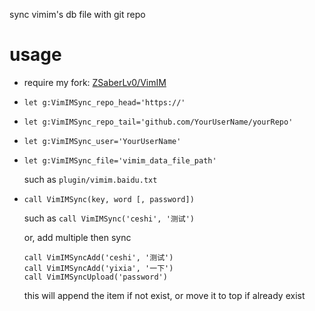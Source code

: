 sync vimim's db file with git repo

# usage

* require my fork: [ZSaberLv0/VimIM](https://github.com/ZSaberLv0/VimIM)
* `let g:VimIMSync_repo_head='https://'`
* `let g:VimIMSync_repo_tail='github.com/YourUserName/yourRepo'`
* `let g:VimIMSync_user='YourUserName'`
* `let g:VimIMSync_file='vimim_data_file_path'`

    such as `plugin/vimim.baidu.txt`

* `call VimIMSync(key, word [, password])`

    such as `call VimIMSync('ceshi', '测试')`

    or, add multiple then sync

    ```
    call VimIMSyncAdd('ceshi', '测试')
    call VimIMSyncAdd('yixia', '一下')
    call VimIMSyncUpload('password')
    ```

    this will append the item if not exist,
    or move it to top if already exist

